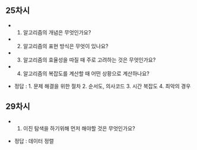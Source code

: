 ## 25차시
- 1. 알고리즘의 개념은 무엇인가요?
- 2. 알고리즘의 표현 방식은 무엇이 있나요?
- 3. 알고리즘의 효율성을 따질 때 주로 고려하는 것은 무엇인가요?
- 4. 알고리즘의 복잡도를 계산할 때 어떤 상황으로 계산하나요?

- 정답 : 1. 문제 해결을 위한 절차 2. 순서도, 의사코드 3. 시간 복잡도 4. 최악의 경우

## 29차시
- 1. 이진 탐색을 하기위해 먼저 해야할 것은 무엇인가요?

- 정답 : 데이터 정렬
